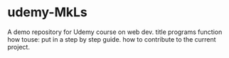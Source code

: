 # udemy-MkLs
A demo repository for Udemy course on web dev.
title
programs
function
how touse: put in a step by step guide.
how to contribute to the current project.

